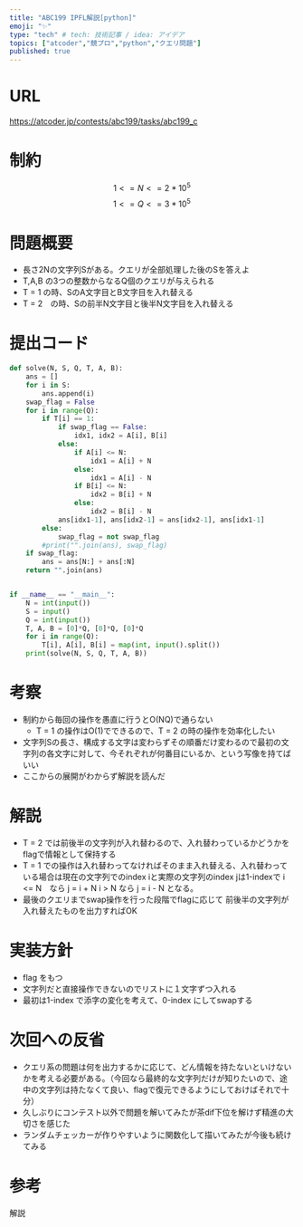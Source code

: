```yaml
---
title: "ABC199 IPFL解説[python]"
emoji: "✨"
type: "tech" # tech: 技術記事 / idea: アイデア
topics: ["atcoder","競プロ","python","クエリ問題"]
published: true
---
```


# URL
https://atcoder.jp/contests/abc199/tasks/abc199_c

# 制約
$$ 1<= N<= 2*10^{5}$$
$$ 1<= Q<= 3*10^{5}$$

# 問題概要
- 長さ2Nの文字列Sがある。クエリが全部処理した後のSを答えよ
- T,A,B の3つの整数からなるQ個のクエリが与えられる
- T = 1 の時、SのA文字目とB文字目を入れ替える
- T = 2　の時、Sの前半N文字目と後半N文字目を入れ替える

# 提出コード
```python
def solve(N, S, Q, T, A, B):
    ans = []
    for i in S:
        ans.append(i)
    swap_flag = False
    for i in range(Q):
        if T[i] == 1:
            if swap_flag == False:
                idx1, idx2 = A[i], B[i]
            else:
                if A[i] <= N:
                    idx1 = A[i] + N
                else:
                    idx1 = A[i] - N
                if B[i] <= N:
                    idx2 = B[i] + N
                else:
                    idx2 = B[i] - N
            ans[idx1-1], ans[idx2-1] = ans[idx2-1], ans[idx1-1]
        else:
            swap_flag = not swap_flag
        #print("".join(ans), swap_flag)
    if swap_flag:
        ans = ans[N:] + ans[:N]
    return "".join(ans)


if __name__ == "__main__":
    N = int(input())
    S = input()
    Q = int(input())
    T, A, B = [0]*Q, [0]*Q, [0]*Q
    for i in range(Q):
        T[i], A[i], B[i] = map(int, input().split())
    print(solve(N, S, Q, T, A, B))

```

# 考察
- 制約から毎回の操作を愚直に行うとO(NQ)で通らない
  - T = 1 の操作はO(1)でできるので、T = 2 の時の操作を効率化したい
- 文字列Sの長さ、構成する文字は変わらずその順番だけ変わるので最初の文字列の各文字に対して、今それぞれが何番目にいるか、という写像を持てばいい
- ここからの展開がわからず解説を読んだ

# 解説
- T = 2 では前後半の文字列が入れ替わるので、入れ替わっているかどうかをflagで情報として保持する
- T = 1 での操作は入れ替わってなければそのまま入れ替える、入れ替わっている場合は現在の文字列でのindex iと実際の文字列のindex jは1-indexで
   i <= N　なら j = i + N
   i > N なら j = i - N
  となる。
- 最後のクエリまでswap操作を行った段階でflagに応じて 前後半の文字列が入れ替えたものを出力すればOK

# 実装方針
- flag をもつ
- 文字列だと直接操作できないのでリストに１文字ずつ入れる
- 最初は1-index で添字の変化を考えて、0-index にしてswapする

# 次回への反省
- クエリ系の問題は何を出力するかに応じて、どん情報を持たないといけないかを考える必要がある。（今回なら最終的な文字列だけが知りたいので、途中の文字列は持たなくて良い、flagで復元できるようにしておけばそれで十分）
- 久しぶりにコンテスト以外で問題を解いてみたが茶dif下位を解けず精進の大切さを感じた
- ランダムチェッカーが作りやすいように関数化して描いてみたが今後も続けてみる

# 参考
解説